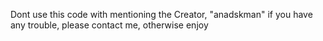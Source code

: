 Dont use this code with mentioning the Creator, "anadskman"
if you have any trouble, please contact me, otherwise enjoy
